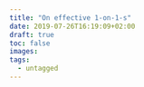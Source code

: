 ```yaml
---
title: "On effective 1-on-1-s"
date: 2019-07-26T16:19:09+02:00
draft: true
toc: false
images:
tags: 
  - untagged
---
```

